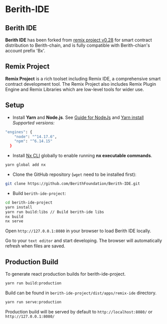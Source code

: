 # Berith-IDE

## Berith IDE
**Berith IDE** has been forked from [remix project v0.28](https://remix.ethereum.org) for smart contract distribution to Berith-chain, and is fully compatible with Berith-chian's account prefix 'Bx'.

## Remix Project
**Remix Project** is a rich toolset including Remix IDE, a comprehensive smart contract development tool. The Remix Project also includes Remix Plugin Engine and Remix Libraries which are low-level tools for wider use.  

## Setup

* Install **Yarn** and **Node.js**. See [Guide for NodeJs](https://docs.npmjs.com/downloading-and-installing-node-js-and-npm) and [Yarn install](https://classic.yarnpkg.com/lang/en/docs/install)<br/>
*Supported versions:*
```bash
"engines": {
    "node": "^14.17.6",
    "npm": "^6.14.15"
  }
```
* Install [Nx CLI](https://nx.dev/using-nx/nx-cli) globally to enable running **nx executable commands**.
```bash
yarn global add nx
```
* Clone the GitHub repository (`wget` need to be installed first):

```bash
git clone https://github.com/BerithFoundation/Berith-IDE.git
```
* Build `berith-ide-project`:
```bash
cd berith-ide-project
yarn install
yarn run build:libs // Build berith-ide libs
nx build
nx serve
```

Open `http://127.0.0.1:8080` in your browser to load Berith IDE locally.

Go to your `text editor` and start developing. The browser will automatically refresh when files are saved.

## Production Build
To generate react production builds for berith-ide-project.
```bash
yarn run build:production
```
Build can be found in `berith-ide-project/dist/apps/remix-ide` directory.

```bash
yarn run serve:production
```
Production build will be served by default to `http://localhost:8080/` or `http://127.0.0.1:8080/`

